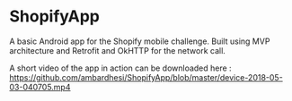 # ShopifyApp

A basic Android app for the Shopify mobile challenge. Built using MVP architecture and Retrofit and OkHTTP for the network call.

A short video of the app in action can be downloaded here : https://github.com/ambardhesi/ShopifyApp/blob/master/device-2018-05-03-040705.mp4
